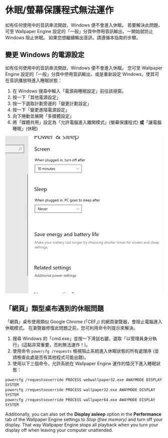 # 休眠/螢幕保護程式無法運作

如有任何使用中的音訊串流開啟，Windows 便不會進入休眠。 若要解決此問題，可至 Wallpaper Engine 設定的「一般」分頁中停用音訊輸出，一開始就防止 Windows 阻止休眠。 如果您想繼續輸出音訊，請遵循本指南的步驟。

## 變更 Windows 的電源設定

如有任何使用中的音訊串流開啟，Windows 便不會進入休眠。 您可至 Wallpaper Engine 設定的「一般」分頁中停用音訊輸出，或是重新設定 Windows，使其可在音訊播放時進入睡眠狀態：

1. 在 Windows 搜尋中輸入「電源與睡眠設定」前往該視窗。
2. 按一下「其他電源設定」
3. 按一下選取計劃旁邊的「變更計劃設定」
4. 按一下「變更進階電源設定」
5. 向下捲動並展開「多媒體設定」
6. 將「媒體共用」設定為「允許電腦進入離開模式」(螢幕保護程式) **或**「讓電腦睡眠」(休眠)

![Enable "Allow the computer to sleep"](./power.gif)

## 「網頁」類型桌布遇到的休眠問題

「網頁」桌布使用類似 Google Chrome (「CEF」) 的網頁瀏覽器，會阻止電腦進入休眠模式。 在瀏覽器修復此問題之前，您可利用命令列提示來解決。

1. 搜尋 Windows 的「cmd.exe」並按一下滑鼠右鍵，選取「以管理員身分執行」(這點非常重要，否則無法運作！)。
2. 使用命令 `powercfg /requests` 檢視阻止系統進入休眠狀態的所有處理序 (並請檢查此處是否有其他程式可能出錯)。
3. 使用以下三個命令，允許系統在 Wallpaper Engine 運作的情況下進入睡眠狀態：

```
powercfg /requestsoverride PROCESS webwallpaper32.exe AWAYMODE DISPLAY SYSTEM
powercfg /requestsoverride PROCESS wallpaper32.exe AWAYMODE DISPLAY SYSTEM
powercfg /requestsoverride PROCESS wallpaper64.exe AWAYMODE DISPLAY SYSTEM
```

Additionally, you can also set the **Display asleep** option in the **Performance** tab of the Wallpaper Engine settings to *Stop (free memory)* and turn off your display. That way Wallpaper Engine stops all playback when you turn your display off when leaving your computer unattended.
